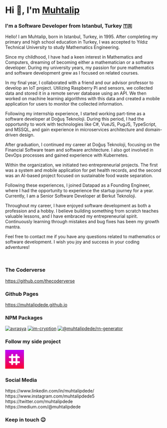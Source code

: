<div>

  <h1>Hi 👋, I'm <a href="https://muhtalipdede.github.io/about">Muhtalip<a></h1>
  <h3>I'm a Software Developer from Istanbul, Turkey &#127481;&#127479;</h3>
  
  <p>

Hello! I am Muhtalip, born in Istanbul, Turkey, in 1995. After completing my primary and high school education in Turkey, I was accepted to Yıldız Technical University to study Mathematics Engineering.

Since my childhood, I have had a keen interest in Mathematics and Computers, dreaming of becoming either a mathematician or a software developer. During my university years, my passion for pure mathematics and software development grew as I focused on related courses.

In my final year, I collaborated with a friend and our advisor professor to develop an IoT project. Utilizing Raspberry Pi and sensors, we collected data and stored it in a remote server database using an API. We then worked on machine learning algorithms with this data and created a mobile application for users to monitor the collected information.

Following my internship experience, I started working part-time as a software developer at Doğuş Teknoloji. During this period, I had the opportunity to work with technologies like C#, VueJS, PugJS, TypeScript, and MSSQL, and gain experience in microservices architecture and domain-driven design.

After graduation, I continued my career at Doğuş Teknoloji, focusing on the Financial Software team and software architecture. I also got involved in DevOps processes and gained experience with Kubernetes.

Within the organization, we initiated two entrepreneurial projects. The first was a system and mobile application for pet health records, and the second was an AI-based project focused on sustainable food waste separation.

Following these experiences, I joined Datapad as a Founding Engineer, where I had the opportunity to experience the startup journey for a year. Currently, I am a Senior Software Developer at Berkut Teknoloji.

Throughout my career, I have enjoyed software development as both a profession and a hobby. I believe building something from scratch teaches valuable lessons, and I have embraced my entrepreneurial spirit. Continuously learning through mistakes and bug fixes has been my growth mantra.

Feel free to contact me if you have any questions related to mathematics or software development. I wish you joy and success in your coding adventures!
    
  </p>
  <br />
  <h3>The Coderverse</h3>
  
  https://github.com/thecoderverse
  <br />
  <h3>Github Pages</h3>
  
  https://muhtalipdede.github.io

  <h3>NPM Packages</h3>

  [![avrasya](https://img.shields.io/npm/dt/avrasya.svg)](https://www.npmjs.com/package/avrasya)
  [![im-cryption](https://img.shields.io/npm/dt/im-cryption.svg)](https://www.npmjs.com/package/im-cryption)
  [![@muhtalipdede/rn-generator](https://img.shields.io/npm/dt/@muhtalipdede/rn-generator.svg)](https://www.npmjs.com/package/@muhtalipdede/rn-generator)

  <h3>Follow my side project</h3>

  [<img src="./images/get2gether.png" alt="Get Together" width="60"/>](https://github.com/get2gether-app)

  <h3>Social Media</h3>
  https://www.linkedin.com/in/muhtalipdede/
  <br />
  https://www.instagram.com/muhtalipdede5
  <br />
  https://twitter.com/muhtalipdede
  <br />
  https://medium.com/@muhtalipdede
  
  <h3>Keep in touch 😉</h3>
  
</div>
